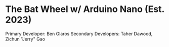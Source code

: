 # The Bat Wheel w/ Arduino Nano (Est. 2023)

Primary Developer: Ben Glaros
Secondary Developers: Taher Dawood, Zichun "Jerry" Gao